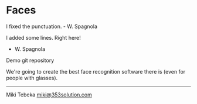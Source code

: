 # Faces


I fixed the punctuation. - W. Spagnola

I added some lines.
Right here!
- W. Spagnola 

Demo git repository

We're going to create the best face recognition software there is (even for people with glasses).

---
Miki Tebeka <miki@353solution.com>

